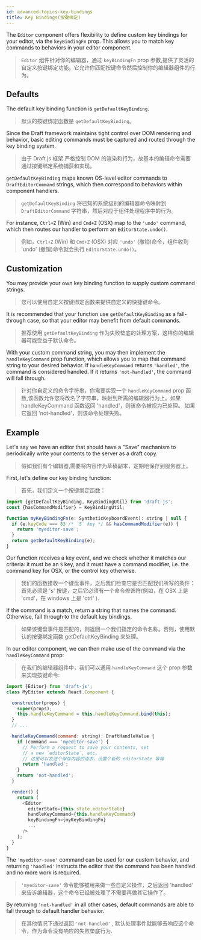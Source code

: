 ```yaml
---
id: advanced-topics-key-bindings
title: Key Bindings(按键绑定)
---
```


The `Editor` component offers flexibility to define custom key bindings
for your editor, via the `keyBindingFn` prop. This allows you to match key
commands to behaviors in your editor component.

> `Editor` 组件针对你的编辑器，通过 `keyBindingFn` prop 参数,提供了灵活的自定义按键绑定功能。它允许你匹配按键命令然后控制你的编辑器组件的行为。

## Defaults

The default key binding function is `getDefaultKeyBinding`.

> 默认的按键绑定函数是 `getDefaultKeyBinding`。

Since the Draft framework maintains tight control over DOM rendering and
behavior, basic editing commands must be captured and routed through the key
binding system.

> 由于 Draft.js 框架 严格控制 DOM 的渲染和行为，故基本的编辑命令需要通过按键绑定系统捕获和实现。

`getDefaultKeyBinding` maps known OS-level editor commands to `DraftEditorCommand`
strings, which then correspond to behaviors within component handlers.

> `getDefaultKeyBinding` 将已知的系统级别的编辑器命令映射到 `DraftEditorCommand` 字符串，然后对应于组件处理程序中的行为。

For instance, `Ctrl+Z` (Win) and `Cmd+Z` (OSX) map to the `'undo'` command,
which then routes our handler to perform an `EditorState.undo()`.

> 例如，`Ctrl+Z` (Win) 和 `Cmd+Z` (OSX) 对应 `'undo'` (撤销)命令，组件收到 'undo' (撤销)命令就会执行 `EditorState.undo()`。

## Customization

You may provide your own key binding function to supply custom command strings.

> 您可以使用自定义按键绑定函数来提供自定义的快捷键命令。

It is recommended that your function use `getDefaultKeyBinding` as a
fall-through case, so that your editor may benefit from default commands.

> 推荐使用 `getDefaultKeyBinding` 作为失败垫底的处理方案，这样你的编辑器可能受益于默认命令。

With your custom command string, you may then implement the `handleKeyCommand`
prop function, which allows you to map that command string to your desired
behavior. If `handleKeyCommand` returns `'handled'`, the command is considered
handled. If it returns `'not-handled'`, the command will fall through.

> 针对你自定义的命令字符串，你需要实现一个 `handleKeyCommand` prop 函数,该函数允许您将改名了字符串，映射到所需的编辑器行为上。如果 handleKeyCommand 函数返回 'handled'，则该命令被视为已处理。 如果它返回 'not-handled'，则该命令处理失败。

## Example

Let's say we have an editor that should have a "Save" mechanism to periodically
write your contents to the server as a draft copy.

> 假如我们有个编辑器,需要将内容作为草稿副本，定期地保存到服务器上。

First, let's define our key binding function:

> 首先，我们定义一个按键绑定函数：

```js
import {getDefaultKeyBinding, KeyBindingUtil} from 'draft-js';
const {hasCommandModifier} = KeyBindingUtil;

function myKeyBindingFn(e: SyntheticKeyboardEvent): string | null {
  if (e.keyCode === 83 /* `S` key */ && hasCommandModifier(e)) {
    return 'myeditor-save';
  }
  return getDefaultKeyBinding(e);
}
```

Our function receives a key event, and we check whether it matches our criteria:
it must be an `S` key, and it must have a command modifier, i.e. the command
key for OSX, or the control key otherwise.

> 我们的函数接收一个键盘事件，之后我们检查它是否匹配我们所写的条件：首先必须是 's' 按键，之后它必须有一个命令修饰符(例如，在 OSX 上是 'cmd'，在 windows 上是 'ctrl' ).

If the command is a match, return a string that names the command. Otherwise,
fall through to the default key bindings.

> 如果该键盘事件是匹配的，则返回一个我们指定的命令名称。否则，使用默认的按键绑定函数 getDefaultKeyBinding 来处理。

In our editor component, we can then make use of the command via the
`handleKeyCommand` prop:

> 在我们的编辑器组件中，我们可以通用 `handleKeyCommand` 这个 prop 参数来实现按键命令:

```js
import {Editor} from 'draft-js';
class MyEditor extends React.Component {

  constructor(props) {
    super(props);
    this.handleKeyCommand = this.handleKeyCommand.bind(this);
  }
  // ...

  handleKeyCommand(command: string): DraftHandleValue {
    if (command === 'myeditor-save') {
      // Perform a request to save your contents, set
      // a new `editorState`, etc.
      // 这里可以发送个保存内容的请求，设置个新的 editorState 等等
      return 'handled';
    }
    return 'not-handled';
  }

  render() {
    return (
      <Editor
        editorState={this.state.editorState}
        handleKeyCommand={this.handleKeyCommand}
        keyBindingFn={myKeyBindingFn}
        ...
      />
    );
  }
}
```

The `'myeditor-save'` command can be used for our custom behavior, and returning
`'handled'` instructs the editor that the command has been handled and no more work
is required.

> `'myeditor-save'` 命令能够被用来做一些自定义操作，之后返回 'handled' 来告诉编辑器，这个命令已经被处理了不需要再做其它操作了。

By returning `'not-handled'` in all other cases, default commands are able to fall
through to default handler behavior.

> 在其他情况下通过返回 `'not-handled'` , 默认处理事件就能够去响应这个命令，作为命令没有响应的失败垫底行为.
